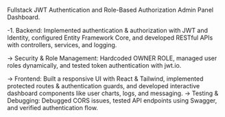 Fullstack JWT Authentication and Role-Based Authorization Admin Panel Dashboard.

-1. Backend: Implemented authentication & authorization with JWT and Identity, configured Entity Framework Core, and developed RESTful APIs with controllers, services, and logging.

-> Security & Role Management: Hardcoded OWNER ROLE, managed user roles dynamically, and tested token authentication with jwt.io.

-> Frontend: Built a responsive UI with React & Tailwind, implemented protected routes & authentication guards, and developed interactive dashboard components like user charts, logs, and 
   messaging.
-> Testing & Debugging: Debugged CORS issues, tested API endpoints using Swagger, and verified authentication flow.





 
 
